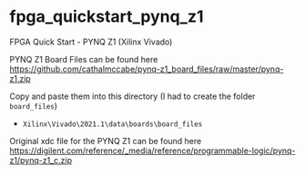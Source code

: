 # fpga_quickstart_pynq_z1
FPGA Quick Start - PYNQ Z1 (Xilinx Vivado)  

PYNQ Z1 Board Files can be found here  
https://github.com/cathalmccabe/pynq-z1_board_files/raw/master/pynq-z1.zip

 
 Copy and paste them into this directory (I had to create the folder `board_files`)
 
 * `Xilinx\Vivado\2021.1\data\boards\board_files`  

Original xdc file for the PYNQ Z1 can be found here  
https://digilent.com/reference/_media/reference/programmable-logic/pynq-z1/pynq-z1_c.zip
